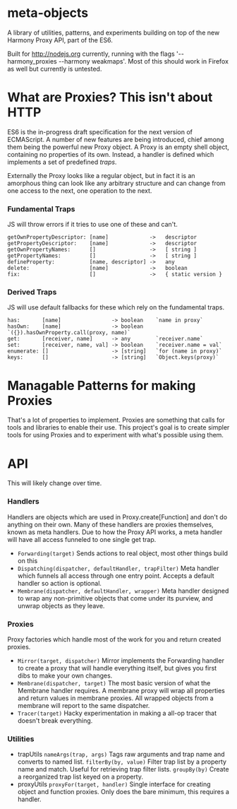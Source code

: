 # meta-objects

A library of utilities, patterns, and experiments building on top of
the new Harmony Proxy API, part of the ES6.

Built for http://nodejs.org currently, running with the flags '--harmony_proxies --harmony weakmaps'. Most of this should work in Firefox as well but currently is untested.

# What are Proxies? This isn't about HTTP

ES6 is the in-progress draft specification for the next version of ECMAScript. A number of new features are being introduced, chief among them being the powerful new Proxy object. A Proxy is an empty shell object, containing no properties of its own. Instead, a handler is defined which implements a set of predefined _traps_.

Externally the Proxy looks like a regular object, but in fact it is an amorphous thing can look like any arbitrary structure and can change from one access to the next, one operation to the next.


### Fundamental Traps

JS will throw errors if it tries to use one of these and can't.

    getOwnPropertyDescriptor: [name]             ->   descriptor
    getPropertyDescriptor:    [name]             ->   descriptor
    getOwnPropertyNames:      []                 ->   [ string ]
    getPropertyNames:         []                 ->   [ string ]
    defineProperty:           [name, descriptor] ->   any
    delete:                   [name]             ->   boolean
    fix:                      []                 ->   { static version }

### Derived Traps

JS will use default fallbacks for these which rely on the fundamental traps.

    has:       [name]                -> boolean    `name in proxy`
    hasOwn:    [name]                -> boolean    `({}).hasOwnProperty.call(proxy, name)`
    get:       [receiver, name]      -> any        `receiver.name`
    set:       [receiver, name, val] -> boolean    `receiver.name = val`
    enumerate: []                    -> [string]   `for (name in proxy)`
    keys:      []                    -> [string]   `Object.keys(proxy)`


# Managable Patterns for making Proxies

That's a lot of properties to implement. Proxies are something that calls for tools and libraries to enable their use. This project's goal is to create simpler tools for using Proxies and to experiment with what's possible using them.



# API

This will likely change over time.

### Handlers

Handlers are objects which are used in Proxy.create[Function] and don't do anything on their own. Many of these handlers are proxies themselves, known as meta handlers. Due to how the Proxy API works, a meta handler will have all access funneled to one single get trap.

 * `Forwarding(target)` Sends actions to real object, most other things build on this
 * `Dispatching(dispatcher, defaultHandler, trapFilter)` Meta handler which funnels all access through one entry point. Accepts a default handler so action is optional.
 * `Membrane(dispatcher, defaultHandler, wrapper)` Meta handler designed to wrap any non-primitive objects that come under its purview, and unwrap objects as they leave.

### Proxies

Proxy factories which handle most of the work for you and return created proxies.

 * `Mirror(target, dispatcher)` Mirror implements the Forwarding handler to create a proxy that will handle everything itself, but gives you first dibs to make your own changes.
 * `Membrane(dispatcher, target)` The most basic version of what the Membrane handler requires. A membrane proxy will wrap all properties and return values in membrane proxies. All wrapped objects from a membrane will report to the same dispatcher.
 * `Tracer(target)` Hacky experimentation in making a all-op tracer that doesn't break everything.

### Utilities

 * trapUtils
   `nameArgs(trap, args)` Tags raw arguments and trap name and converts to named list.
   `filterBy(by, value)` Filter trap list by a property name and match. Useful for retrieving trap filter lists.
   `groupBy(by)` Create a reorganized trap list keyed on a property.
 * proxyUtils
   `proxyFor(target, handler)` Single interface for creating object and function proxies. Only does the bare minimum, this requires a handler.